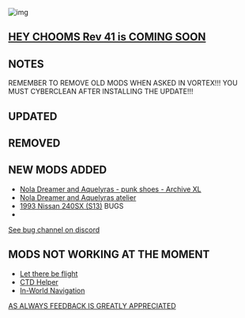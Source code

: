 ![img](https://s11.gifyu.com/images/Cuty-od-Dreams-Logo-YellowUP.png)

[HEY CHOOMS Rev 41 is COMING SOON](https://)
-

NOTES
-

REMEMBER TO REMOVE OLD MODS WHEN ASKED IN VORTEX!!! 
YOU MUST CYBERCLEAN AFTER INSTALLING THE UPDATE!!!


UPDATED
-



REMOVED
-


NEW MODS ADDED 
-

- [Nola Dreamer and Aquelyras - punk shoes - Archive XL](https://www.nexusmods.com/cyberpunk2077/mods/8702?tab=description)
- [Nola Dreamer and Aquelyras atelier](https://www.nexusmods.com/cyberpunk2077/mods/8704?tab=description)
- [1993 Nissan 240SX (S13)](https://www.nexusmods.com/cyberpunk2077/mods/8730?tab=description)
BUGS
-

 [See bug channel on discord](https://discord.gg/xZNztPjA2u)
 

MODS NOT WORKING AT THE MOMENT 
-

- [Let there be flight](https://)
- [CTD Helper](https://)
- [In-World Navigation](https://)

[AS ALWAYS FEEDBACK IS GREATLY APPRECIATED](https://)
